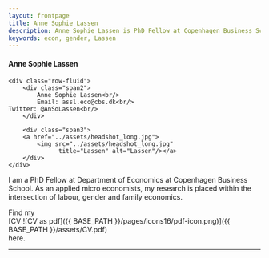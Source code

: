 ```yaml
---
layout: frontpage
title: Anne Sophie Lassen
description: Anne Sophie Lassen is PhD Fellow at Copenhagen Business School.
keywords: econ, gender, Lassen
---
```


#### Anne Sophie Lassen
<div class="container">
<h4><a name="Contact"></a></h4>

    <div class="row-fluid">
        <div class="span2">
            Anne Sophie Lassen<br/>
            Email: assl.eco@cbs.dk<br/>
	Twitter: @AnSoLassen<br/>
        </div>

        <div class="span3">
        <a href="../assets/headshot_long.jpg">
            <img src="../assets/headshot_long.jpg"
                  title="Lassen" alt="Lassen"/></a>
        </div>
    </div>
</div>

I am a PhD Fellow at Department of Economics at Copenhagen Business School. 
As an applied micro economists, my research is placed within the intersection of labour, gender and family economics. 

Find my  
[CV ![CV as pdf]({{ BASE_PATH }}/pages/icons16/pdf-icon.png)]({{ BASE_PATH }}/assets/CV.pdf)<br/> here. 


---




